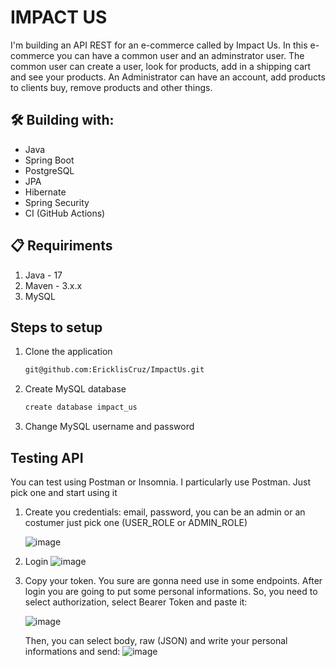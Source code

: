 # IMPACT US
I'm building an API REST for an e-commerce called by Impact Us. In this e-commerce you can have a common user and an adminstrator user. The common user can create a user,
look for products, add in a shipping cart and see your products. An Administrator can have an account, add products to clients buy, remove products and other things.
## 🛠️ Building with:
- Java
- Spring Boot
- PostgreSQL
- JPA
- Hibernate
- Spring Security
- CI (GitHub Actions)

## 📋 Requiriments
1. Java - 17
2. Maven - 3.x.x
3. MySQL
## Steps to setup
1. Clone the application
   ```bash
   git@github.com:EricklisCruz/ImpactUs.git
   ```
2. Create MySQL database
   ```bash
   create database impact_us
   ```
3. Change MySQL username and password

## Testing API
You can test using Postman or Insomnia. I particularly use Postman. Just pick one and start using it 
1. Create you credentials: email, password, you can be an admin or an costumer just pick one (USER_ROLE or ADMIN_ROLE)

   ![image](https://github.com/EricklisCruz/ImpactUs/assets/62524710/8971d5f5-bcaa-412f-9af6-9999efa62f98)
  
2. Login
   ![image](https://github.com/EricklisCruz/ImpactUs/assets/62524710/870d9980-e3b2-4cb5-b699-fcf7551165fd)
   
3. Copy your token. You sure are gonna need use in some endpoints. After login you are going to put some personal informations.
So, you need to select authorization, select Bearer Token and paste it:

   ![image](https://github.com/EricklisCruz/ImpactUs/assets/62524710/59f537c3-ac7c-413d-aeab-cce60a20bcd0)
   
   Then, you can select body, raw (JSON) and write your personal informations and send:
   ![image](https://github.com/EricklisCruz/ImpactUs/assets/62524710/17726bdc-881f-4577-95c5-b3ab42d696c9)

   
   
 
 

